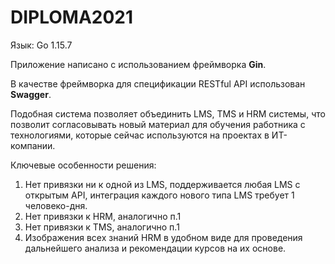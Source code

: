 # DIPLOMA2021



Язык: Go </b>1.15.7</b>

Приложение написано с использованием фреймворка <b>Gin</b>.<div>
В качестве фреймворка для спецификации RESTful API использован <b>Swagger</b>.

Подобная система позволяет объединить LMS, TMS и HRM системы, что позволит согласовывать новый материал для обучения работника с технологиями, которые сейчас используются на проектах в ИТ-компании.

Ключевые особенности решения:
1. Нет привязки ни к одной из LMS, поддерживается любая LMS с открытым API, интеграция каждого нового типа LMS требует 1 человеко-дня.
2. Нет привязки к HRM, аналогично п.1
3. Нет привязки к TMS, аналогично п.1
4. Изображения всех знаний HRM в удобном виде для проведения дальнейшего анализа и рекомендации курсов на их основе.

